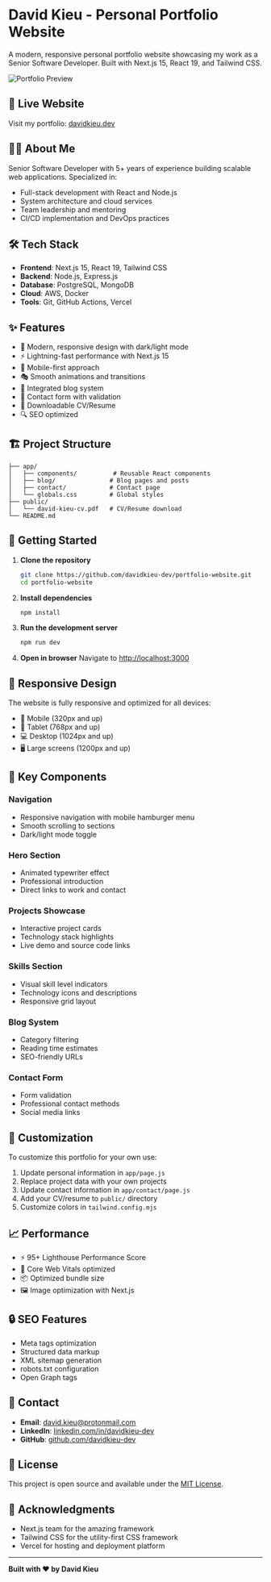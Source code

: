 # David Kieu - Personal Portfolio Website

A modern, responsive personal portfolio website showcasing my work as a Senior Software Developer. Built with Next.js 15, React 19, and Tailwind CSS.

![Portfolio Preview](https://via.placeholder.com/800x400/0066cc/ffffff?text=David+Kieu+Portfolio)

## 🚀 Live Website

Visit my portfolio: [davidkieu.dev](https://davidkieu.dev)

## 👨‍💻 About Me

Senior Software Developer with 5+ years of experience building scalable web applications. Specialized in:

- Full-stack development with React and Node.js
- System architecture and cloud services
- Team leadership and mentoring
- CI/CD implementation and DevOps practices

## 🛠️ Tech Stack

- **Frontend**: Next.js 15, React 19, Tailwind CSS
- **Backend**: Node.js, Express.js
- **Database**: PostgreSQL, MongoDB
- **Cloud**: AWS, Docker
- **Tools**: Git, GitHub Actions, Vercel

## ✨ Features

- 🎨 Modern, responsive design with dark/light mode
- ⚡ Lightning-fast performance with Next.js 15
- 📱 Mobile-first approach
- 🎭 Smooth animations and transitions
- 📝 Integrated blog system
- 📧 Contact form with validation
- 📄 Downloadable CV/Resume
- 🔍 SEO optimized

## 🏗️ Project Structure

```
├── app/
│   ├── components/          # Reusable React components
│   ├── blog/               # Blog pages and posts
│   ├── contact/            # Contact page
│   └── globals.css         # Global styles
├── public/
│   └── david-kieu-cv.pdf   # CV/Resume download
└── README.md
```

## 🚀 Getting Started

1. **Clone the repository**

   ```bash
   git clone https://github.com/davidkieu-dev/portfolio-website.git
   cd portfolio-website
   ```

2. **Install dependencies**

   ```bash
   npm install
   ```

3. **Run the development server**

   ```bash
   npm run dev
   ```

4. **Open in browser**
   Navigate to [http://localhost:3000](http://localhost:3000)

## 📱 Responsive Design

The website is fully responsive and optimized for all devices:

- 📱 Mobile (320px and up)
- 📱 Tablet (768px and up)
- 💻 Desktop (1024px and up)
- 🖥️ Large screens (1200px and up)

## 🎨 Key Components

### Navigation

- Responsive navigation with mobile hamburger menu
- Smooth scrolling to sections
- Dark/light mode toggle

### Hero Section

- Animated typewriter effect
- Professional introduction
- Direct links to work and contact

### Projects Showcase

- Interactive project cards
- Technology stack highlights
- Live demo and source code links

### Skills Section

- Visual skill level indicators
- Technology icons and descriptions
- Responsive grid layout

### Blog System

- Category filtering
- Reading time estimates
- SEO-friendly URLs

### Contact Form

- Form validation
- Professional contact methods
- Social media links

## 🔧 Customization

To customize this portfolio for your own use:

1. Update personal information in `app/page.js`
2. Replace project data with your own projects
3. Update contact information in `app/contact/page.js`
4. Add your CV/resume to `public/` directory
5. Customize colors in `tailwind.config.mjs`

## 📈 Performance

- ⚡ 95+ Lighthouse Performance Score
- 🎯 Core Web Vitals optimized
- 📦 Optimized bundle size
- 🖼️ Image optimization with Next.js

## 🔒 SEO Features

- Meta tags optimization
- Structured data markup
- XML sitemap generation
- robots.txt configuration
- Open Graph tags

## 📧 Contact

- **Email**: david.kieu@protonmail.com
- **LinkedIn**: [linkedin.com/in/davidkieu-dev](https://linkedin.com/in/davidkieu-dev)
- **GitHub**: [github.com/davidkieu-dev](https://github.com/davidkieu-dev)

## 📄 License

This project is open source and available under the [MIT License](LICENSE).

## 🙏 Acknowledgments

- Next.js team for the amazing framework
- Tailwind CSS for the utility-first CSS framework
- Vercel for hosting and deployment platform

---

**Built with ❤️ by David Kieu**
